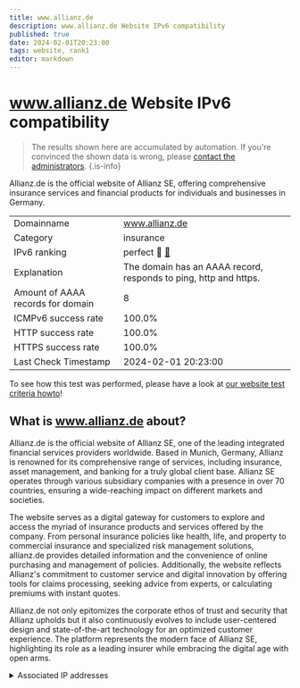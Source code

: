 ```yaml
---
title: www.allianz.de
description: www.allianz.de Website IPv6 compatibility
published: true
date: 2024-02-01T20:23:00
tags: website, rank1
editor: markdown
---
```


# www.allianz.de Website IPv6 compatibility

> The results shown here are accumulated by automation. If you're convinced the shown data is wrong, please [contact the administrators](/howto/chat). 
{.is-info}

Allianz.de is the official website of Allianz SE, offering comprehensive insurance services and financial products for individuals and businesses in Germany.


|   |   |
| - | - |
| Domainname | www.allianz.de
| Category | insurance |
| IPv6 ranking | perfect :1st_place_medal: [🔗](/howto/ranking) |
| Explanation | The domain has an AAAA record, responds to ping, http and https. |
| Amount of AAAA records for domain | 8 |
| ICMPv6 success rate | 100.0%|
| HTTP success rate | 100.0% |
| HTTPS success rate | 100.0% |
| Last Check Timestamp | 2024-02-01 20:23:00 |

To see how this test was performed, please have a look at [our website test criteria howto](/howto/testcriteria/website)!


## What is www.allianz.de about?
Allianz.de is the official website of Allianz SE, one of the leading integrated financial services providers worldwide. Based in Munich, Germany, Allianz is renowned for its comprehensive range of services, including insurance, asset management, and banking for a truly global client base. Allianz SE operates through various subsidiary companies with a presence in over 70 countries, ensuring a wide-reaching impact on different markets and societies.

The website serves as a digital gateway for customers to explore and access the myriad of insurance products and services offered by the company. From personal insurance policies like health, life, and property to commercial insurance and specialized risk management solutions, allianz.de provides detailed information and the convenience of online purchasing and management of policies. Additionally, the website reflects Allianz's commitment to customer service and digital innovation by offering tools for claims processing, seeking advice from experts, or calculating premiums with instant quotes.

Allianz.de not only epitomizes the corporate ethos of trust and security that Allianz upholds but it also continuously evolves to include user-centered design and state-of-the-art technology for an optimized customer experience. The platform represents the modern face of Allianz SE, highlighting its role as a leading insurer while embracing the digital age with open arms.



<details>
<summary>Associated IP addresses</summary>

2600:9000:2490:3600:19:bc8b:b200:93a1

2600:9000:2490:4e00:19:bc8b:b200:93a1

2600:9000:2490:6600:19:bc8b:b200:93a1

2600:9000:2490:8200:19:bc8b:b200:93a1

2600:9000:2490:ac00:19:bc8b:b200:93a1

2600:9000:2490:e400:19:bc8b:b200:93a1

2600:9000:2490:e800:19:bc8b:b200:93a1

2600:9000:2490:e00:19:bc8b:b200:93a1

</details>
